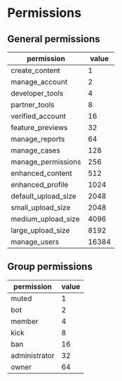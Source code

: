# Permissions

## General permissions

| permission | value |
|------------|-------|
| create_content | 1 |
| manage_account | 2 |
| developer_tools | 4 |
| partner_tools | 8 |
| verified_account | 16 |
| feature_previews | 32 |
| manage_reports | 64 |
| manage_cases | 128 |
| manage_permissions  | 256 |
| enhanced_content | 512 |
| enhanced_profile  | 1024 |
| default_upload_size  | 2048 |
| small_upload_size  | 2048 |
| medium_upload_size  | 4096 |
| large_upload_size  | 8192 |
| manage_users  | 16384 |

## Group permissions

| permission | value |
|------------|-------|
| muted | 1 |
| bot | 2 |
| member | 4 |
| kick | 8 |
| ban | 16 |
| administrator | 32 |
| owner | 64 |
